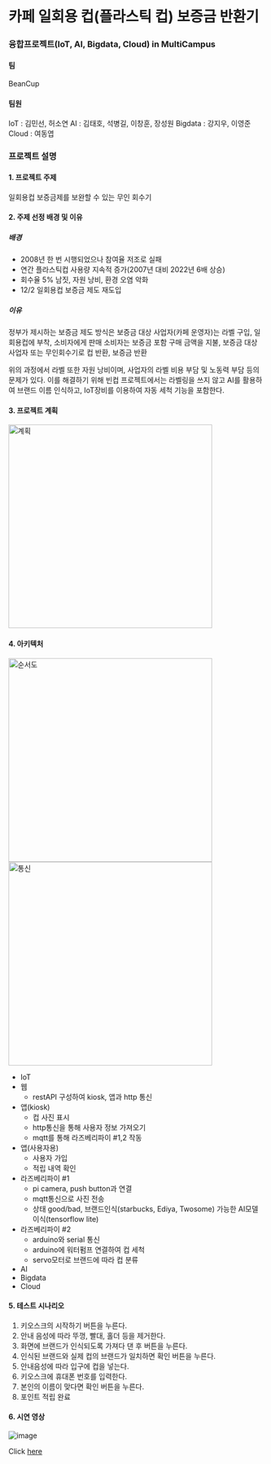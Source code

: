 # 카페 일회용 컵(플라스틱 컵) 보증금 반환기
### 융합프로젝트(IoT, AI, Bigdata, Cloud) in MultiCampus

#### 팀
BeanCup
#### 팀원
IoT : 김민선, 허소연
AI : 김태호, 석병길, 이창훈, 장성원
Bigdata : 강지우, 이영준
Cloud : 여동엽



### 프로젝트 설명
#### 1. 프로젝트 주제
일회용컵 보증금제를 보완할 수 있는 무인 회수기

#### 2. 주제 선정 배경 및 이유
##### 배경
* 2008년 한 번 시행되었으나 참여율 저조로 실패
* 연간 플라스틱컵 사용량 지속적 증가(2007년 대비 2022년 6배 상승)
* 회수율 5% 남짓, 자원 낭비, 환경 오염 악화
* 12/2 일회용컵 보증금 제도 재도입
##### 이유
정부가 제시하는 보증금 제도 방식은 
보증금 대상 사업자(카페 운영자)는 라벨 구입, 일회용컵에 부착, 소비자에게 판매
소비자는 보증금 포함 구매 금액을 지불, 보증금 대상 사업자 또는 무인회수기로 컵 반환, 보증금 반환

위의 과정에서 라벨 또한 자원 낭비이며, 사업자의 라벨 비용 부담 및 노동력 부담 등의 문제가 있다.
이를 해결하기 위해 빈컵 프로젝트에서는 라벨링을 쓰지 않고 AI를 활용하여 브랜드 이름 인식하고, IoT장비를 이용하여 자동 세척 기능을 포함한다. 

#### 3. 프로젝트 계획
<img width="400" alt="계획" src="https://user-images.githubusercontent.com/99372135/181041513-092ec814-4f74-4059-bd4f-05d5ea55b1bd.png">

#### 4. 아키텍처
<img width="400" alt="순서도" src="https://user-images.githubusercontent.com/99372135/181041607-215652b0-9d55-4ca7-a56a-85a3a36788c3.jpg">
<img width="400" alt="통신" src="https://user-images.githubusercontent.com/99372135/181041721-d64d92c4-c5f8-4834-8c39-82eed40b4d60.png">

 * IoT
  * 웹
     - restAPI 구성하여 kiosk, 앱과 http 통신
  * 앱(kiosk)
     - 컵 사진 표시
     - http통신을 통해 사용자 정보 가져오기
     - mqtt를 통해 라즈베리파이 #1,2 작동
  * 앱(사용자용)
     - 사용자 가입
     - 적립 내역 확인
  * 라즈베리파이 #1
     - pi camera, push button과 연결
     - mqtt통신으로 사진 전송
     - 상태 good/bad, 브랜드인식(starbucks, Ediya, Twosome) 가능한 AI모델 이식(tensorflow lite)
  * 라즈베리파이 #2
     - arduino와 serial 통신
     - arduino에 워터펌프 연결하여 컵 세척
     - servo모터로 브랜드에 따라 컵 분류
 * AI
 * Bigdata
 * Cloud
 
#### 5. 테스트 시나리오
1. 키오스크의 시작하기 버튼을 누른다.
2. 안내 음성에 따라 뚜껑, 빨대, 홀더 등을 제거한다.
3. 화면에 브랜드가 인식되도록 가져다 댄 후 버튼을 누른다.
4. 인식된 브랜드와 실제 컵의 브랜드가 일치하면 확인 버튼을 누른다.
5. 안내음성에 따라 입구에 컵을 넣는다.
6. 키오스크에 휴대폰 번호를 입력한다.
7. 본인의 이름이 맞다면 확인 버튼을 누른다.
8. 포인트 적립 완료

#### 6. 시연 영상
![image](https://user-images.githubusercontent.com/99372135/181046362-23bc2d5b-b81b-476c-8b03-54cafc31dd6c.png)

Click [here](https://youtu.be/cPqC5afyG90)


